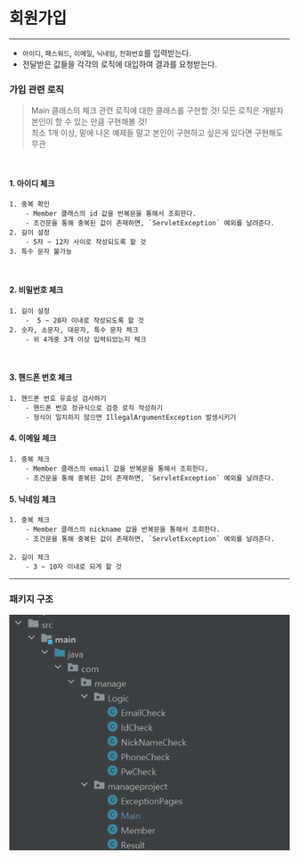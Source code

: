 # 회원가입

---

- `아이디`, `패스워드`, `이메일`, `닉네임`, `전화번호`를 입력받는다.
- 전달받은 값들을 각각의 로직에 대입하여 결과를 요청받는다.



### 가입 관련 로직
> Main 클래스의 체크 관련 로직에 대한 클래스를 구현할 것!
> 모든 로직은 개발자 본인이 할 수 있는 만큼 구현해볼 것!  
> 최소 1개 이상, 밑에 나온 예제들 말고 본인이 구현하고 싶은게 있다면 구현해도 무관

<br>

#### 1. 아이디 체크   
    1. 중복 확인
        - Member 클래스의 id 값을 반복문을 통해서 조회한다.
        - 조건문을 통해 중복된 값이 존재하면, `ServletException` 예외를 날려준다.
    2. 길이 설정
        - 5자 ~ 12자 사이로 작성되도록 할 것
    3. 특수 문자 불가능

<br>

#### 2. 비밀번호 체크
    1. 길이 설정
        -  5 ~ 20자 이내로 작성되도록 할 것
    2. 숫자, 소문자, 대문자, 특수 문자 체크
        - 위 4개중 3개 이상 입력되었는지 체크

<br>

#### 3. 핸드폰 번호 체크
    1. 핸드폰 번호 유효성 검사하기
        - 핸드폰 번호 정규식으로 검증 로직 작성하기
        - 형식이 일치하지 않으면 IllegalArgumentException 발생시키기

#### 4. 이메일 체크
    1. 중복 체크
        - Member 클래스의 email 값을 반복문을 통해서 조회한다.
        - 조건문을 통해 중복된 값이 존재하면, `ServletException` 예외를 날려준다.


#### 5. 닉네임 체크
    1. 중복 체크
        - Member 클래스의 nickname 값을 반복문을 통해서 조회한다.
        - 조건문을 통해 중복된 값이 존재하면, `ServletException` 예외를 날려준다.
    
    2. 길이 체크
        - 3 ~ 10자 이내로 되게 할 것


---

### 패키지 구조

![img.png](img.png)